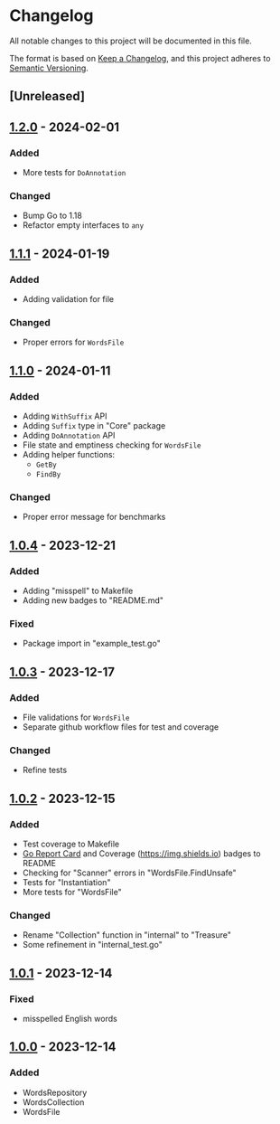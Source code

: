 # Changelog

All notable changes to this project will be documented in this file.

The format is based on [Keep a Changelog](https://keepachangelog.com/en/1.1.0/),
and this project adheres to [Semantic Versioning](https://semver.org/spec/v2.0.0.html).

## [Unreleased]

## [1.2.0] - 2024-02-01

### Added

- More tests for `DoAnnotation`

### Changed

- Bump Go to 1.18
- Refactor empty interfaces to `any`

## [1.1.1] - 2024-01-19

### Added

- Adding validation for file

### Changed

- Proper errors for `WordsFile`

## [1.1.0] - 2024-01-11

### Added

- Adding `WithSuffix` API
- Adding `Suffix` type in "Core" package
- Adding `DoAnnotation` API
- File state and emptiness checking for `WordsFile`
- Adding helper functions:
  - `GetBy`
  - `FindBy`

### Changed

- Proper error message for benchmarks

## [1.0.4] - 2023-12-21

### Added

- Adding "misspell" to Makefile
- Adding new badges to "README.md"

### Fixed

- Package import in "example_test.go"

## [1.0.3] - 2023-12-17

### Added

- File validations for `WordsFile`
- Separate github workflow files for test and coverage

### Changed

- Refine tests

## [1.0.2] - 2023-12-15

### Added

- Test coverage to Makefile
- [Go Report Card](https://goreportcard.com/badge) and Coverage (https://img.shields.io) badges to README
- Checking for "Scanner" errors in "WordsFile.FindUnsafe"
- Tests for "Instantiation"
- More tests for "WordsFile"

### Changed

- Rename "Collection" function in "internal" to "Treasure"
- Some refinement in "internal_test.go"

## [1.0.1] - 2023-12-14

### Fixed

- misspelled English words

## [1.0.0] - 2023-12-14

### Added

- WordsRepository
- WordsCollection
- WordsFile

[1.2.0]: https://github.com/saleh-rahimzadeh/go-words/releases/tag/v1.2.0
[1.1.1]: https://github.com/saleh-rahimzadeh/go-words/releases/tag/v1.1.1
[1.1.0]: https://github.com/saleh-rahimzadeh/go-words/releases/tag/v1.1.0
[1.0.4]: https://github.com/saleh-rahimzadeh/go-words/releases/tag/v1.0.4
[1.0.3]: https://github.com/saleh-rahimzadeh/go-words/releases/tag/v1.0.3
[1.0.2]: https://github.com/saleh-rahimzadeh/go-words/releases/tag/v1.0.2
[1.0.1]: https://github.com/saleh-rahimzadeh/go-words/releases/tag/v1.0.1
[1.0.0]: https://github.com/saleh-rahimzadeh/go-words/releases/tag/v1.0.0
